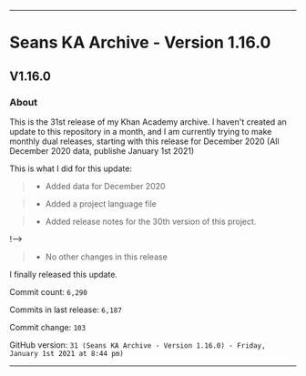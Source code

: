 
***

# Seans KA Archive - Version 1.16.0

## V1.16.0

### About

This is the 31st release of my Khan Academy archive. I haven't created an update to this repository in a month, and I am currently trying to make monthly dual releases, starting with this release for December 2020 (All December 2020 data, publishe January 1st 2021)

This is what I did for this update:

> * Added data for December 2020

> * Added a project language file

> * Added release notes for the 30th version of this project.

<!--

> * Deleted hundreds of `IGNORE.md` files

<!-- > * Added data for December 1st 2020 (uncomment this if the update takes longer than 1 day) !-->

!-->

> * No other changes in this release

I finally released this update.

Commit count: `6,290`

Commits in last release: `6,187`

Commit change: `103`

GitHub version: `31 (Seans KA Archive - Version 1.16.0) - Friday, January 1st 2021 at 8:44 pm)`

***
